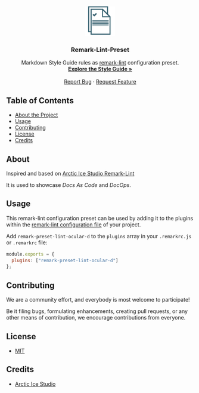 <!-- PROJECT LOGO -->

<br />
<p align="center">
  <a href="https://github.com/ocular-d/demo-docs">
    <img src="docs/assets/ocular-d-logo.png" alt="Logo" width="80" height="80">
  </a>

  <h3 align="center">Remark-Lint-Preset</h3>

  <p align="center">
    Markdown Style Guide rules as <a href="https://github.com/remarkjs/remark-lint">remark-lint</a> configuration preset.
    <br />
    <a href="https://ocular-d.github.io/styleguide-markdown/"><strong>Explore the Style Guide »</strong></a>
    <br />
    <br />
    <a href="https://github.com/ocular-d/remark-preset-lint-ocular-d/issues">Report Bug</a>
    ·
    <a href="https://github.com/ocular-d/remark-preset-lint-ocular-d/issues">Request Feature</a>
  </p>
</p>

<!-- TABLE OF CONTENTS -->

## Table of Contents

- [About the Project](#about)
- [Usage](#usage)
- [Contributing](#contributing)
- [License](#license)
- [Credits](#credits)

## About

Inspired and based on [Arctic Ice Studio Remark-Lint](https://github.com/arcticicestudio/remark-preset-lint-arcticicestudio "Link to page on GitHub")

It is used to showcase *Docs As Code* and *DocOps*.

## Usage

This remark-lint configuration preset can be used by adding it to the plugins within the [remark-lint configuration file](https://github.com/remarkjs/remark-lint#configuring-remark-lint "Link to remark.js docs") of your project.

Add `remark-preset-lint-ocular-d` to the `plugins` array in your `.remarkrc.js` or `.remarkrc` file:

```js
module.exports = {
  plugins: ["remark-preset-lint-ocular-d"]
};
```

## Contributing

We are a community effort, and everybody is most welcome to participate!

Be it filing bugs, formulating enhancements, creating pull requests, or any other means of contribution, we encourage contributions from everyone.

## License

- [MIT](https://github.com/ocular-d/remark-preset-lint-ocular-d/blob/master/LICENSE.md "Link to license")

## Credits

- [Arctic Ice Studio](https://github.com/arcticicestudio "Link to main GitHub page")
